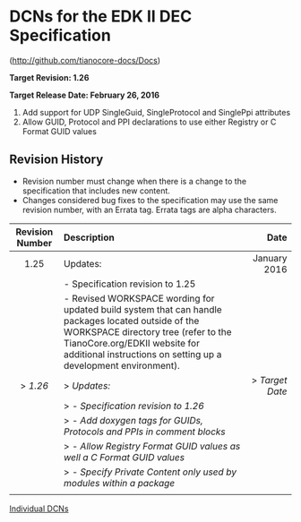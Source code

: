 # DCNs for the EDK II DEC Specification

(http://github.com/tianocore-docs/Docs)

**Target Revision: 1.26**

**Target Release Date: February 26, 2016**

1. Add support for UDP SingleGuid, SingleProtocol and SinglePpi attributes
2. Allow GUID, Protocol and PPI declarations to use either Registry or C Format GUID values


## Revision History

* Revision number must change when there is a change to the specification that includes new content.
* Changes considered bug fixes to the specification may use the same revision number, with an Errata tag. Errata tags are alpha characters.


| **Revision Number**  | **Description**  | **Date**  |
| :--: | :--- | ---: |
| 1.25 | Updates:  | January 2016 |
|   | - Specification revision to 1.25 | |
|   | - Revised WORKSPACE wording for updated build system that can handle packages located outside of the WORKSPACE directory tree (refer to the TianoCore.org/EDKII website for additional instructions on setting up a development environment). |  |
|> *1.26* |> *Updates:* |> *Target Date* |
|   |> *- Specification revision to 1.26* | |
|   |> *- Add doxygen tags for GUIDs, Protocols and PPIs in comment blocks* |  |
|   |> *- Allow Registry Format GUID values as well a C Format GUID values*  |   |
|   |> *- Specify Private Content only used by modules within a package* |    |
|   |   |   |


[Individual DCNs](SUMMARY.md)
